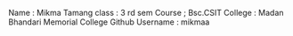 Name : Mikma Tamang
class : 3 rd sem
Course ; Bsc.CSIT
College : Madan Bhandari Memorial College
Github Username : mikmaa
